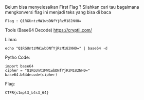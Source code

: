 Belum bisa menyelesaikan First Flag ? Silahkan cari tau bagaimana mengkonversi flag ini menjadi teks yang bisa di baca

```
Flag : Q1RGUntzMW1wbDNfYjRzM182NH0=
```

Tools (Base64 Decode)
https://cryptii.com/

Linux:
```
echo "Q1RGUntzMW1wbDNfYjRzM182NH0=" | base64 -d 
```

Pytho Code:

```
import base64
cipher = "Q1RGUntzMW1wbDNfYjRzM182NH0="
base64.b64decode(cipher)
```

Flag:
```
CTFR{s1mpl3_b4s3_64}
```
